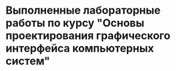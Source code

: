 # Выполненные лабораторные работы по курсу "Основы проектирования графического интерфейса компьютерных систем"
